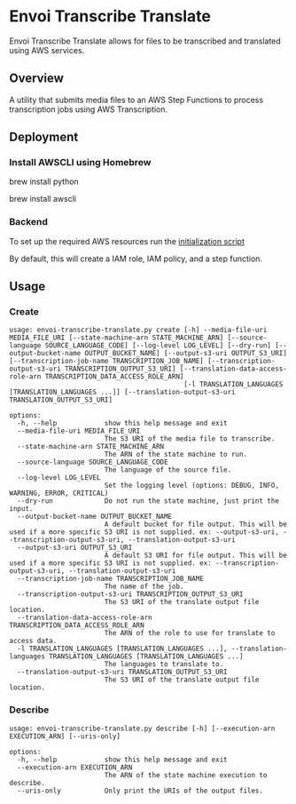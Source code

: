 # Envoi Transcribe Translate

Envoi Transcribe Translate allows for files to be transcribed and translated using AWS services.

## Overview

A utility that submits media files to an AWS Step Functions to process transcription jobs using AWS Transcription.



## Deployment


### Install AWSCLI using Homebrew
brew install python

brew install awscli



### Backend

To set up the required AWS resources run the [initialization script](deploy/install-transcribe-translate.sh)

By default, this will create a IAM role, IAM policy, and a step function.


## Usage

### Create

```
usage: envoi-transcribe-translate.py create [-h] --media-file-uri MEDIA_FILE_URI [--state-machine-arn STATE_MACHINE_ARN] [--source-language SOURCE_LANGUAGE_CODE] [--log-level LOG_LEVEL] [--dry-run] [--output-bucket-name OUTPUT_BUCKET_NAME] [--output-s3-uri OUTPUT_S3_URI] [--transcription-job-name TRANSCRIPTION_JOB_NAME] [--transcription-output-s3-uri TRANSCRIPTION_OUTPUT_S3_URI] [--translation-data-access-role-arn TRANSCRIPTION_DATA_ACCESS_ROLE_ARN]
                                            [-l TRANSLATION_LANGUAGES [TRANSLATION_LANGUAGES ...]] [--translation-output-s3-uri TRANSLATION_OUTPUT_S3_URI]

options:
  -h, --help            show this help message and exit
  --media-file-uri MEDIA_FILE_URI
                        The S3 URI of the media file to transcribe.
  --state-machine-arn STATE_MACHINE_ARN
                        The ARN of the state machine to run.
  --source-language SOURCE_LANGUAGE_CODE
                        The language of the source file.
  --log-level LOG_LEVEL
                        Set the logging level (options: DEBUG, INFO, WARNING, ERROR, CRITICAL)
  --dry-run             Do not run the state machine, just print the input.
  --output-bucket-name OUTPUT_BUCKET_NAME
                        A default bucket for file output. This will be used if a more specific S3 URI is not supplied. ex: --output-s3-uri, --transcription-output-s3-uri, --translation-output-s3-uri
  --output-s3-uri OUTPUT_S3_URI
                        A default S3 URI for file output. This will be used if a more specific S3 URI is not supplied. ex: --transcription-output-s3-uri, --translation-output-s3-uri
  --transcription-job-name TRANSCRIPTION_JOB_NAME
                        The name of the job.
  --transcription-output-s3-uri TRANSCRIPTION_OUTPUT_S3_URI
                        The S3 URI of the translate output file location.
  --translation-data-access-role-arn TRANSCRIPTION_DATA_ACCESS_ROLE_ARN
                        The ARN of the role to use for translate to access data.
  -l TRANSLATION_LANGUAGES [TRANSLATION_LANGUAGES ...], --translation-languages TRANSLATION_LANGUAGES [TRANSLATION_LANGUAGES ...]
                        The languages to translate to.
  --translation-output-s3-uri TRANSLATION_OUTPUT_S3_URI
                        The S3 URI of the translate output file location.

```

### Describe

```
usage: envoi-transcribe-translate.py describe [-h] [--execution-arn EXECUTION_ARN] [--uris-only]

options:
  -h, --help            show this help message and exit
  --execution-arn EXECUTION_ARN
                        The ARN of the state machine execution to describe.
  --uris-only           Only print the URIs of the output files.

```
